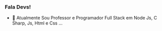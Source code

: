 ### Fala Devs!

- 🔭 Atualmente Sou Professor e Programador Full Stack em Node Js, C Sharp, Js, Html e Css  ...


